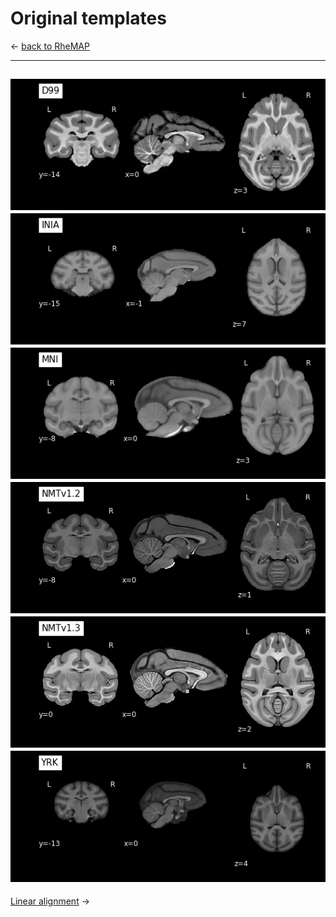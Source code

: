 # Original templates    

&larr; [back to RheMAP](README.md)     

----
![D99](images/templates/D99.png)    
![INIA](images/templates/INIA.png)    
![MNI](images/templates/MNI.png)    
![NMT v1.2](images/templates/NMTv1.2.png)     
![NMT v1.3](images/templates/NMTv1.3.png)    
![Yerkes](images/templates/YRK.png)     
---

[Linear alignment](README.md) &rarr;
